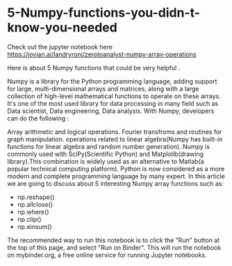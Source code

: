 # 5-Numpy-functions-you-didn-t-know-you-needed

Check out the jupyter notebook here https://jovian.ai/landryroni/zerotoanalyst-numpy-array-operations

Here is about 5 Numpy functions that could be very helpful .

Numpy is a library for the Python programming language, adding support for large, multi-dimensional arrays and matrices, along with a large collection of high-level mathematical functions to operate on these arrays. It's one of the most used library for data processing in many field such as Data scientist, Data engineering, Data analysis. With Numpy, developers can do the following :

Array arithmetic and logical operations.
Fourier transfroms and routines for graph manipulation.
operations related to linear algebra(Numpy has built-in functions for linear algebra and random number generation).
Numpy is commonly used with SciPy(Scientific Python) and Matplolib(drawing library).This combination is widely used as an alternative to Matlab(a popular technical computing platform). Python is now considered as a more modern and complete programming language by many expert. In this article we are going to discuss about 5 interesting Numpy array functions such as:

- np.reshape()
- np.allclose()
- np.where()
- np.clip()
- np.einsum()

The recommended way to run this notebook is to click the "Run" button at the top of this page, and select "Run on Binder". This will run the notebook on mybinder.org, a free online service for running Jupyter notebooks.
